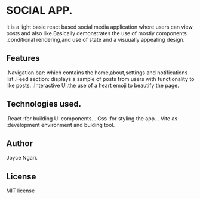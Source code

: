 # SOCIAL APP.
it is a light basic react based social media application where users can view posts and also like.Basically demonstrates the use of mostly components ,conditional rendering,and use of state  and a visuually appealing design.

## Features
.Navigation bar: which contains the home,about,settings and notifications list
.Feed section: displays a sample of posts from users with functionality to like posts.
.Interactive Ui:the use of a heart emoji to beautify the page.
## Technologies used.
.React :for building UI components.
. Css  :for styling the app.
. Vite as :development environment and bulding tool.
## Author
Joyce Ngari.

## License
MIT license
